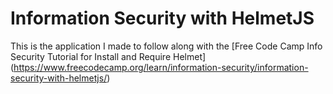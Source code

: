 # Information Security with HelmetJS

This is the application I made to follow along with the [Free Code Camp Info Security Tutorial for Install and Require Helmet] (https://www.freecodecamp.org/learn/information-security/information-security-with-helmetjs/)

